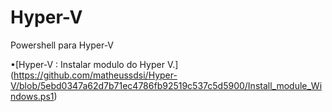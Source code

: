 # Hyper-V
Powershell para Hyper-V


•[Hyper-V : Instalar modulo do Hyper V.]
(https://github.com/matheussdsi/Hyper-V/blob/5ebd0347a62d7b71ec4786fb92519c537c5d5900/Install_module_Windows.ps1)
